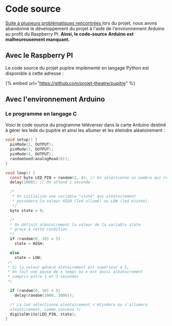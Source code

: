 # Code source

[Suite à plusieurs problématiques rencontrées ](https://projet-theatre.gitbook.io/pupitre/~/edit/drafts/-LYJXe9jh4gCNtIX17MU/documentation-techniques/probleme-s-rencontre-s)lors du projet, nous avons abandonné le développement du projet à l'aide de l'environnement Arduino au profit du Raspberry PI. **Ainsi, le code-source Arduino est malheureusement manquant.** 

## Avec le Raspberry PI

Le code source du projet pupitre implémenté en langage Python est disponible à cette adresse : 

{% embed url="https://github.com/projet-theatre/pupitre" %}

## Avec l'environnement Arduino

### Le programme en langage C

Voici le code source du programme téléverser dans la carte Arduino destiné à gérer les leds du pupitre et ainsi les allumer et les éteindre aléatoirement :

```c
void setup() {
  pinMode(2, OUTPUT); 
  pinMode(3, OUTPUT); 
  pinMode(4, OUTPUT); 
  randomSeed(analogRead(0)); 
}

void loop() {   
  const byte LED_PIN = random(2, 4); // On séléctionne un nombre qui réprésente un PIN de LED
  delay(1000); // On attend 1 seconde

  /*
   * On initialise une variable "state" qui aléatoirement
   * possédera la valeur HIGH (led allumé) ou LOW (led étinte).
   */
  byte state = 0; 

  /* 
  * On définit aléatoirement la valeur de la variable state 
  * graçe à cette condition 
  */ 
  if (random(0, 10) > 5)
    state = HIGH; 

  else
    state = LOW; 
 /* 
 * Si la valeur généré alétoirement est supérieur à 5, 
 * On fait une pause de x temps ou x est aussi aléatoirement 
 * compris entre 1 et 3 secondes
 */

  if (random(0, 10) > 5)
    delay(random(1000, 3000)); 

  /* La led séléctionné aléatoirement s'étindera ou s'allumera 
  aléatoirement, comme convenu */
  digitalWrite(LED_PIN, state); 
}
```

